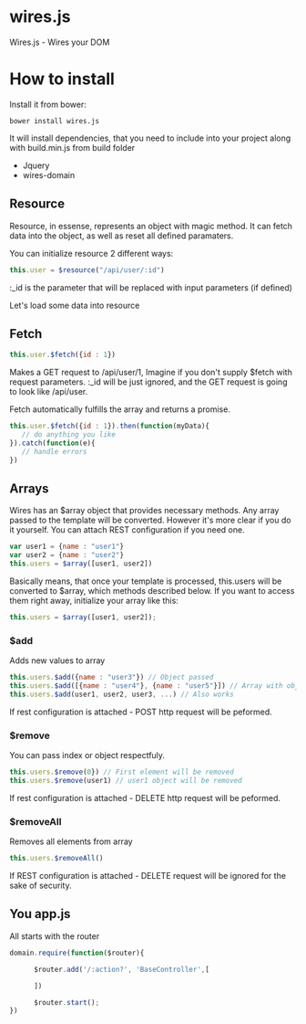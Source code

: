 wires.js
========

Wires.js - Wires your DOM


# How to install

Install it from bower:

    bower install wires.js

It will install dependencies, that you need to include into your project along with build.min.js from build folder

* Jquery
* wires-domain

## Resource
Resource, in essense, represents an object with magic method. It can fetch data into the object, as well as reset all defined paramaters. 

You can initialize resource 2 different ways:

```js
this.user = $resource("/api/user/:id")
```

:_id is the parameter that will be replaced with input parameters (if defined)

Let's load some data into resource

## Fetch

```js
this.user.$fetch({id : 1})
```

Makes a GET request to /api/user/1, Imagine if you don't supply $fetch with request parameters. :_id will be just ignored, and the GET request is going to look like /api/user. 

Fetch  automatically fulfills the array and returns a promise.

```js
this.user.$fetch({id : 1}).then(function(myData){
   // do anything you like
}).catch(function(e){
   // handle errors
})
```

## Arrays

Wires has an $array object that provides necessary methods. Any array passed to the template will be converted. 
However it's more clear if you do it yourself. You can attach REST configuration if you need one.

```js
var user1 = {name : "user1"}
var user2 = {name : "user2"}
this.users = $array([user1, user2])
```

Basically means, that once your template is processed, this.users will be converted to $array, which methods described below.
If you want to access them right away, initialize your array like this:

```js
this.users = $array([user1, user2]);
```

### $add

Adds new values to array

```js
this.users.$add({name : "user3"}) // Object passed
this.users.$add([{name : "user4"}, {name : "user5"}]) // Array with objects
this.users.$add(user1, user2, user3, ...) // Also works
```
If rest configuration is attached - POST http request will be peformed.

### $remove

You can pass index or object respectfuly.
```js
this.users.$remove(0}) // First element will be removed
this.users.$remove(user1) // user1 object will be removed
```

If rest configuration is attached - DELETE http request will be peformed.

### $removeAll

Removes all elements from array
```js
this.users.$removeAll()
```

If REST configuration is attached - DELETE request will be ignored for the sake of security.



## You app.js


All starts with the router
```js
domain.require(function($router){

	  $router.add('/:action?', 'BaseController',[

      ])

      $router.start();
})
```
